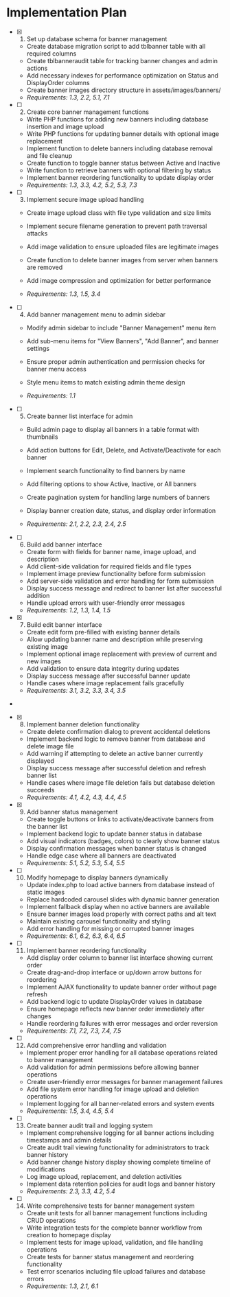 # Implementation Plan

- [x] 1. Set up database schema for banner management


  - Create database migration script to add tblbanner table with all required columns
  - Create tblbanneraudit table for tracking banner changes and admin actions
  - Add necessary indexes for performance optimization on Status and DisplayOrder columns
  - Create banner images directory structure in assets/images/banners/
  - _Requirements: 1.3, 2.2, 5.1, 7.1_


- [ ] 2. Create core banner management functions
  - Write PHP functions for adding new banners including database insertion and image upload
  - Write PHP functions for updating banner details with optional image replacement
  - Implement function to delete banners including database removal and file cleanup
  - Create function to toggle banner status between Active and Inactive
  - Write function to retrieve banners with optional filtering by status
  - Implement banner reordering functionality to update display order
  - _Requirements: 1.3, 3.3, 4.2, 5.2, 5.3, 7.3_


- [ ] 3. Implement secure image upload handling
  - Create image upload class with file type validation and size limits
  - Implement secure filename generation to prevent path traversal attacks
  - Add image validation to ensure uploaded files are legitimate images
  - Create function to delete banner images from server when banners are removed
  - Add image compression and optimization for better performance


  - _Requirements: 1.3, 1.5, 3.4_

- [ ] 4. Add banner management menu to admin sidebar
  - Modify admin sidebar to include "Banner Management" menu item
  - Add sub-menu items for "View Banners", "Add Banner", and banner settings


  - Ensure proper admin authentication and permission checks for banner menu access
  - Style menu items to match existing admin theme design
  - _Requirements: 1.1_

- [ ] 5. Create banner list interface for admin
  - Build admin page to display all banners in a table format with thumbnails
  - Add action buttons for Edit, Delete, and Activate/Deactivate for each banner



  - Implement search functionality to find banners by name
  - Add filtering options to show Active, Inactive, or All banners
  - Create pagination system for handling large numbers of banners
  - Display banner creation date, status, and display order information
  - _Requirements: 2.1, 2.2, 2.3, 2.4, 2.5_

- [ ] 6. Build add banner interface
  - Create form with fields for banner name, image upload, and description
  - Add client-side validation for required fields and file types
  - Implement image preview functionality before form submission
  - Add server-side validation and error handling for form submission
  - Display success message and redirect to banner list after successful addition
  - Handle upload errors with user-friendly error messages
  - _Requirements: 1.2, 1.3, 1.4, 1.5_

- [x] 7. Build edit banner interface





  - Create edit form pre-filled with existing banner details
  - Allow updating banner name and description while preserving existing image
  - Implement optional image replacement with preview of current and new images
  - Add validation to ensure data integrity during updates
  - Display success message after successful banner update
  - Handle cases where image replacement fails gracefully
  - _Requirements: 3.1, 3.2, 3.3, 3.4, 3.5_
-

- [x] 8. Implement banner deletion functionality




  - Create delete confirmation dialog to prevent accidental deletions
  - Implement backend logic to remove banner from database and delete image file
  - Add warning if attempting to delete an active banner currently displayed
  - Display success message after successful deletion and refresh banner list
  - Handle cases where image file deletion fails but database deletion succeeds
  - _Requirements: 4.1, 4.2, 4.3, 4.4, 4.5_

- [x] 9. Add banner status management








  - Create toggle buttons or links to activate/deactivate banners from the banner list
  - Implement backend logic to update banner status in database
  - Add visual indicators (badges, colors) to clearly show banner status
  - Display confirmation messages when banner status is changed
  - Handle edge case where all banners are deactivated
  - _Requirements: 5.1, 5.2, 5.3, 5.4, 5.5_

- [ ] 10. Modify homepage to display banners dynamically







  - Update index.php to load active banners from database instead of static images
  - Replace hardcoded carousel slides with dynamic banner generation
  - Implement fallback display when no active banners are available
  - Ensure banner images load properly with correct paths and alt text
  - Maintain existing carousel functionality and styling
  - Add error handling for missing or corrupted banner images
  - _Requirements: 6.1, 6.2, 6.3, 6.4, 6.5_

- [ ] 11. Implement banner reordering functionality
  - Add display order column to banner list interface showing current order
  - Create drag-and-drop interface or up/down arrow buttons for reordering
  - Implement AJAX functionality to update banner order without page refresh
  - Add backend logic to update DisplayOrder values in database
  - Ensure homepage reflects new banner order immediately after changes
  - Handle reordering failures with error messages and order reversion
  - _Requirements: 7.1, 7.2, 7.3, 7.4, 7.5_

- [ ] 12. Add comprehensive error handling and validation
  - Implement proper error handling for all database operations related to banner management
  - Add validation for admin permissions before allowing banner operations
  - Create user-friendly error messages for banner management failures
  - Add file system error handling for image upload and deletion operations
  - Implement logging for all banner-related errors and system events
  - _Requirements: 1.5, 3.4, 4.5, 5.4_

- [ ] 13. Create banner audit trail and logging system
  - Implement comprehensive logging for all banner actions including timestamps and admin details
  - Create audit trail viewing functionality for administrators to track banner history
  - Add banner change history display showing complete timeline of modifications
  - Log image upload, replacement, and deletion activities
  - Implement data retention policies for audit logs and banner history
  - _Requirements: 2.3, 3.3, 4.2, 5.4_

- [ ] 14. Write comprehensive tests for banner management system
  - Create unit tests for all banner management functions including CRUD operations
  - Write integration tests for the complete banner workflow from creation to homepage display
  - Implement tests for image upload, validation, and file handling operations
  - Create tests for banner status management and reordering functionality
  - Test error scenarios including file upload failures and database errors
  - _Requirements: 1.3, 2.1, 6.1_
